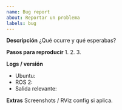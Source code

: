 ```yaml
---
name: Bug report
about: Reportar un problema
labels: bug
---
```


**Descripción**
¿Qué ocurre y qué esperabas?

**Pasos para reproducir**
1.
2.
3.

**Logs / versión**
- Ubuntu:
- ROS 2:
- Salida relevante:

**Extras**
Screenshots / RViz config si aplica.
